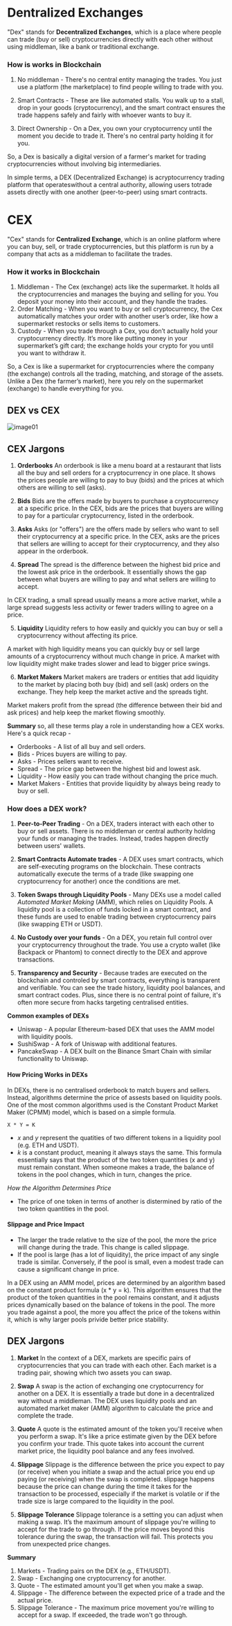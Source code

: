 # Dentralized Exchanges
"Dex" stands for **Decentralized Exchanges**, which is a place where people can trade (buy or sell) cryptocurrencies directly with each other without using middleman, like a bank or traditional exchange.

### How is works in Blockchain
1. No middleman - There's no central entity managing the trades. You just use a platform (the marketplace) to find people willing to trade with you.

2. Smart Contracts - These are like automated stalls. You walk up to a stall, drop in your goods (cryptocurrency), and the smart contract ensures the trade happens safely and fairly with whoever wants to buy it. 

3. Direct Ownership - On a Dex, you own your cryptocurrency until the moment you decide to trade it. There's no central party holding it for you.

So, a Dex is basically a digital version of a farmer's market for trading cryptocurrencies without involving big intermediaries.

In simple terms, a DEX (Decentralized Exchange) is acryptocurrency trading platform that operateswithout a central authority, allowing users totrade assets directly with one another (peer-to-peer) using smart contracts.

# CEX
"Cex" stands for **Centralized Exchange**, which is an online platform where you can buy, sell, or trade cryptocurrencies, but this platform is run by a company that acts as a middleman to facilitate the trades.

### How it works in Blockchain
1. Middleman - The Cex (exchange) acts like the supermarket. It holds all the cryptocurrencies and manages the buying and selling for you. You deposit your money into their account, and they handle the trades.
2. Order Matching - When you want to buy or sell cryptocurrency, the Cex automatically matches your order with another user’s order, like how a supermarket restocks or sells items to customers.
3. Custody - When you trade through a Cex, you don’t actually hold your cryptocurrency directly. It’s more like putting money in your supermarket’s gift card; the exchange holds your crypto for you until you want to withdraw it.

So, a Cex is like a supermarket for cryptocurrencies where the company (the exchange) controls all the trading, matching, and storage of the assets. Unlike a Dex (the farmer’s market), here you rely on the supermarket (exchange) to handle everything for you.

## DEX vs CEX
![image01](./images/DEXvsCEX.webp)

## CEX Jargons
1. **Orderbooks**
An orderbook is like a menu board at a restaurant that lists all the buy and sell orders for a cryptocurrency in one place. It shows the prices people are willing to pay to buy (bids) and the prices at which others are willing to sell (asks).

2. **Bids**
Bids are the offers made by buyers to purchase a cryptocurrency at a specific price. 
In the CEX, bids are the prices that buyers are willing to pay for a particular cryptocurrency, listed in the orderbook.

3. **Asks**
Asks (or "offers") are the offers made by sellers who want to sell their cryptocurrency at a specific price.
In the CEX, asks are the prices that sellers are willing to accept for their cryptocurrency, and they also appear in the orderbook.

4. **Spread**
The spread is the difference between the highest bid price and the lowest ask price in the orderbook. It essentially shows the gap between what buyers are willing to pay and what sellers are willing to accept.

In CEX trading, a small spread usually means a more active market, while a large spread suggests less activity or fewer traders willing to agree on a price.

5. **Liquidity**
Liquidity refers to how easily and quickly you can buy or sell a cryptocurrency without affecting its price.

A market with high liquidity means you can quickly buy or sell large amounts of a cryptocurrency without much change in price. A market with low liquidity might make trades slower and lead to bigger price swings.

6. **Market Makers**
Market makers are traders or entities that add liquidity to the market by placing both buy (bid) and sell (ask) orders on the exchange. They help keep the market active and the spreads tight.

Market makers profit from the spread (the difference between their bid and ask prices) and help keep the market flowing smoothly.

**Summary**
so, all these terms play a role in understanding how a CEX works. Here's a quick recap -
- Orderbooks - A list of all buy and sell orders.
- Bids - Prices buyers are willing to pay.
- Asks - Prices sellers want to receive.
- Spread - The price gap between the highest bid and lowest ask.
- Liquidity - How easily you can trade without changing the price much.
- Market Makers - Entities that provide liquidity by always being ready to buy or sell.

### How does a DEX work?
1. **Peer-to-Peer Trading** - On a DEX, traders interact with each other to buy or sell assets. There is no middleman or central authority holding your funds or managing the trades. Instead, trades happen directly between users' wallets.

2. **Smart Contracts Automate trades** - A DEX uses smart contracts, which are self-executing programs on the blockchain. These contracts automatically execute the terms of a trade (like swapping one cryptocurrency for another) once the conditions are met.

3. **Token Swaps through Liquidity Pools** - Many DEXs use a model called *Automated Market Making* (AMM), which relies on Liquidity Pools. A liquidity pool is a collection of funds locked in a smart contract, and these funds are used to enable trading between cryptocurrency pairs (like swapping ETH or USDT).

4. **No Custody over your funds** - On a DEX, you retain full control over your cryptocurrency throughout the trade. You use a crypto wallet (like Backpack or Phantom) to connect directly to the DEX and approve transactions.

5. **Transparency and Security** - Because trades are executed on the blockchain and controled by smart contracts, everything is transparent and verifiable. You can see the trade history, liquidity pool balances, and smart contract codes. Plus, since there is no central point of failure, it's often more secure from hacks targeting centralised entities. 

**Common examples of DEXs**
- Uniswap - A popular Ethereum-based DEX that uses the AMM model with liquidity pools.
- SushiSwap - A fork of Uniswap with additional features.
- PancakeSwap - A DEX built on the Binance Smart Chain with similar functionality to Uniswap.

#### How Pricing Works in DEXs
In DEXs, there is no centralised orderbook to match buyers and sellers. Instead, algorithms determine the price of assests based on liquidity pools. One of the most common algorithms used is the Constant Product Market Maker (CPMM) model, which is based on a simple formula.

`X * Y = K`

- *x* and *y* represent the quatities of two different tokens in a liquidity pool (e.g. ETH and USDT).
- *k* is a constant product, meaning it always stays the same.
This formula essentially says that the product of the two token quantities (x and y) must remain constant. When someone makes a trade, the balance of tokens in the pool changes, which in turn, changes the price.

*How the Algorithm Determines Price*
- The price of one token in terms of another is distermined by ratio of the two token quantities in the pool. 

#### Slippage and Price Impact
- The larger the trade relative to the size of the pool, the more the price will change during the trade. This change is called slippage.
- If the pool is large (has a lot of liquidity), the price impact of any single trade is similar. Conversely, if the pool is small, even a modest trade can cause a significant change in price.

In a DEX using an AMM model, prices are determined by an algorithm based on the constant product formula (x * y = k). This algorithm ensures that the product of the token quantities in the pool remains constant, and it adjusts prices dynamically based on the balance of tokens in the pool. The more you trade against a pool, the more you affect the price of the tokens within it, which is why larger pools privide better price stability. 

## DEX Jargons
1. **Market**
In the context of a DEX, markets are specific pairs of cryptocurrencies that you can trade with each other. Each market is a trading pair, showing which two assets you can swap.

2. **Swap**
A swap is the action of exchanging one cryptocurrency for another on a DEX. It is essentially a trade but done in a decentralized way without a middleman. The DEX uses liquidity pools and an automated market maker (AMM) algorithm to calculate the price and complete the trade.

3. **Quote**
    A quote is the estimated amount of the token you'll receive when you perform a swap. It's like a price estimate given by the DEX before you confirm your trade. This quote takes into account the current market price, the liquidity pool balance and any fees involved.

4. **Slippage**
Slippage is the difference between the price you expect to pay (or receive) when you initiate a swap and the actual price you end up paying (or receiving) when the swap is completed. slippage happens because the price can change during the time it takes for the transaction to be processed, especially if the market is volatile or if the trade size is large compared to the liquidity in the pool.

5. **Slippage Tolerance**
Slippage tolerance is a setting you can adjust when making a swap. It’s the maximum amount of slippage you're willing to accept for the trade to go through. If the price moves beyond this tolerance during the swap, the transaction will fail. This protects you from unexpected price changes.

**Summary**
1. Markets - Trading pairs on the DEX (e.g., ETH/USDT).
2. Swap - Exchanging one cryptocurrency for another.
3. Quote - The estimated amount you'll get when you make a swap.
4. Slippage - The difference between the expected price of a trade and the actual price.
5. Slippage Tolerance - The maximum price movement you're willing to accept for a swap. If exceeded, the trade won't go through.